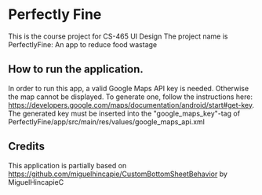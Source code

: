 # Perfectly Fine
This is the course project for CS-465 UI Design
The project name is PerfectlyFine: An app to reduce food wastage

## How to run the application.
In order to run this app, a valid Google Maps API key is needed. Otherwise the map cannot be displayed. To generate one, follow the instructions here: https://developers.google.com/maps/documentation/android/start#get-key. The generated key must be inserted into the "google_maps_key"-tag of PerfectlyFine/app/src/main/res/values/google_maps_api.xml

## Credits
This application is partially based on https://github.com/miguelhincapie/CustomBottomSheetBehavior by MiguelHincapieC